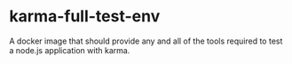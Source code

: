 # karma-full-test-env
A docker image that should provide any and all of the tools required to test a node.js application with karma.
